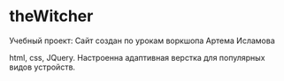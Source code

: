 # theWitcher
Учебный проект: Сайт создан по урокам воркшопа Артема Исламова

html, css, JQuery.
Настроенна адаптивная верстка для популярных видов устройств.
